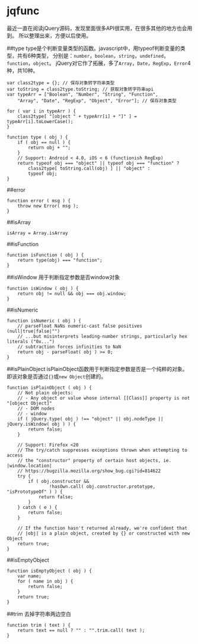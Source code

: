 # jqfunc
最近一直在阅读jQuery源码，发现里面很多API很实用，在很多其他的地方也会用到。
所以整理出来，方便以后使用。

##type
type是个判断变量类型的函数。javascript中，用typeof判断变量的类型，共有6种类型，
分别是：`number`，`boolean`，`string`，`undefined`，`function`，`object`。
jQuery对它作了拓展，多了`Array`，`Date`，`RegExp`，`Error`4种，共10种。

	var class2type = {}; // 保存对象转字符串类型
	var toString = class2type.toString; // 获取对象转字符串api
	var typeArr = ["Boolean", "Number", "String", "Function", 
		"Array", "Date", "RegExp", "Object", "Error"]; // 保存对象类型

	for ( var i in typeArr ) {
		class2type[ "[object " + typeArr[i] + "]" ] = typeArr[i].toLowerCase();
	}

	function type ( obj ) {
		if ( obj == null ) {
			return obj + "";
		}
		// Support: Android < 4.0, iOS < 6 (functionish RegExp)
		return typeof obj === "object" || typeof obj === "function" ?
			class2type[ toString.call(obj) ] || "object" : 
			typeof obj;
	}

##error

	function error ( msg ) {
		throw new Error( msg );
	}

##isArray

	isArray = Array.isArray

##isFunction

	function isFunction ( obj ) {
		return type(obj) === "function";
	}

##isWindow
用于判断指定参数是否window对象

	function isWindow ( obj ) {
		return obj != null && obj === obj.window;
	}

##isNumeric

	function isNumeric ( obj ) {
		// parseFloat NaNs numeric-cast false positives (null|true|false|"")
		// ...but misinterprets leading-number strings, particularly hex literals ("0x...")
		// subtraction forces infinities to NaN
		return obj - parseFloat( obj ) >= 0;
	}

##isPlainObject
isPlainObject函数用于判断指定参数是否是一个纯粹的对象。
即该对象是否通过`{}`或`new Object`创建的。

	function isPlainObject ( obj ) {
		// Not plain objects:
		// - Any object or value whose internal [[Class]] property is not "[object Object]"
		// - DOM nodes
		// - window
		if ( jQuery.type( obj ) !== "object" || obj.nodeType || jQuery.isWindow( obj ) ) {
			return false;
		}

		// Support: Firefox <20
		// The try/catch suppresses exceptions thrown when attempting to access
		// the "constructor" property of certain host objects, ie. |window.location|
		// https://bugzilla.mozilla.org/show_bug.cgi?id=814622
		try {
			if ( obj.constructor &&
					!hasOwn.call( obj.constructor.prototype, "isPrototypeOf" ) ) {
				return false;
			}
		} catch ( e ) {
			return false;
		}

		// If the function hasn't returned already, we're confident that
		// |obj| is a plain object, created by {} or constructed with new Object
		return true;
	}

##isEmptyObject

	function isEmptyObject ( obj ) {
		var name;
		for ( name in obj ) {
			return false;
		}
		return true;
	}

##trim
去掉字符串两边空白

	function trim ( text ) {
		return text == null ? "" : "".trim.call( text );
	}